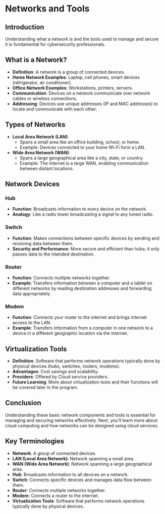 # Networks and Tools

## Introduction
Understanding what a network is and the tools used to manage and secure it is fundamental for cybersecurity professionals.

## What is a Network?
- **Definition**: A network is a group of connected devices.
- **Home Network Examples**: Laptop, cell phones, smart devices (refrigerator, air conditioner).
- **Office Network Examples**: Workstations, printers, servers.
- **Communication**: Devices on a network communicate over network cables or wireless connections.
- **Addressing**: Devices use unique addresses (IP and MAC addresses) to locate and communicate with each other.

## Types of Networks
- **Local Area Network (LAN)**: 
  - Spans a small area like an office building, school, or home.
  - Example: Devices connected to your home Wi-Fi form a LAN.
- **Wide Area Network (WAN)**: 
  - Spans a large geographical area like a city, state, or country.
  - Example: The internet is a large WAN, enabling communication between distant locations.

## Network Devices
### Hub
- **Function**: Broadcasts information to every device on the network.
- **Analogy**: Like a radio tower broadcasting a signal to any tuned radio.
  
### Switch
- **Function**: Makes connections between specific devices by sending and receiving data between them.
- **Security and Performance**: More secure and efficient than hubs; it only passes data to the intended destination.
  
### Router
- **Function**: Connects multiple networks together.
- **Example**: Transfers information between a computer and a tablet on different networks by reading destination addresses and forwarding data appropriately.
  
### Modem
- **Function**: Connects your router to the internet and brings internet access to the LAN.
- **Example**: Transfers information from a computer in one network to a device in a different geographic location via the internet.

## Virtualization Tools
- **Definition**: Software that performs network operations typically done by physical devices (hubs, switches, routers, modems).
- **Advantages**: Cost savings and scalability.
- **Providers**: Offered by Cloud service providers.
- **Future Learning**: More about virtualization tools and their functions will be covered later in the program.

## Conclusion
Understanding these basic network components and tools is essential for managing and securing networks effectively. Next, you'll learn more about cloud computing and how networks can be designed using cloud services.

## Key Terminologies
- **Network**: A group of connected devices.
- **LAN (Local Area Network)**: Network spanning a small area.
- **WAN (Wide Area Network)**: Network spanning a large geographical area.
- **Hub**: Broadcasts information to all devices on a network.
- **Switch**: Connects specific devices and manages data flow between them.
- **Router**: Connects multiple networks together.
- **Modem**: Connects a router to the internet.
- **Virtualization Tools**: Software that performs network operations typically done by physical devices.